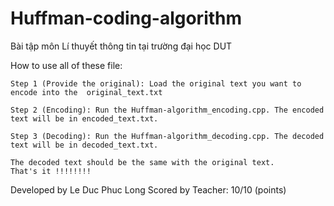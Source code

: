 # Huffman-coding-algorithm
Bài tập môn Lí thuyết thông tin tại trường đại học DUT

How to use all of these file:

    Step 1 (Provide the original): Load the original text you want to encode into the  original_text.txt

    Step 2 (Encoding): Run the Huffman-algorithm_encoding.cpp. The encoded text will be in encoded_text.txt.

    Step 3 (Decoding): Run the Huffman-algorithm_decoding.cpp. The decoded text will be in decoded_text.txt.

    The decoded text should be the same with the original text.
    That's it !!!!!!!!

Developed by Le Duc Phuc Long
Scored by Teacher: 10/10 (points)
    
